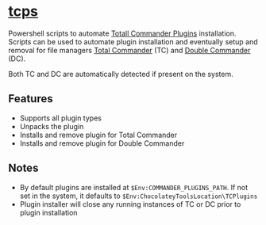 # [tcps](https://chocolatey.org/packages/tcps)

Powershell scripts to automate [Totall Commander Plugins](https://chocolatey.org/packages?q=tag%3Atcplugin) installation.
Scripts can be used to automate plugin installation and eventually setup and removal for file managers [Total Commander](https://chocolatey.org/packages/totalcmd) (TC) and [Double Commander](https://chocolatey.org/packages/doublecmd) (DC).

Both TC and DC are automatically detected if present on the system.

## Features

- Supports all plugin types
- Unpacks the plugin
- Installs and remove plugin for Total Commander
- Installs and remove plugin for Double Commander

## Notes

- By default plugins are installed at `$Env:COMMANDER_PLUGINS_PATH`. If not set in the system, it defaults to `$Env:ChocolateyToolsLocation\TCPlugins`
- Plugin installer will close any running instances of TC or DC prior to plugin installation